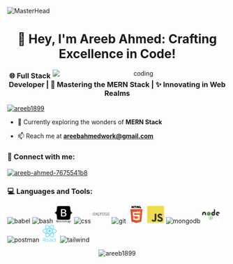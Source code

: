 ![MasterHead](https://mir-s3-cdn-cf.behance.net/project_modules/fs/54b6c068097599.5b50bca476b9b.gif)
<h1 align="center">🚀 Hey, I'm Areeb Ahmed: Crafting Excellence in Code!</h1>

<p align="center"><img align="right" alt="coding" width="400" src="https://miro.medium.com/v2/resize:fit:996/1*um19N_oeTKlmrHMov0O5bA.gif"></p>

<h3 align="center">🌐 Full Stack Developer | 🚀 Mastering the MERN Stack | ✨ Innovating in Web Realms</h3>

<p align="left"> 
  <a href="https://github.com/ryo-ma/github-profile-trophy">
    <img src="https://github-profile-trophy.vercel.app/?username=areeb1899&margin-w=15" alt="areeb1899" />
  </a>
</p>

- 🌱 Currently exploring the wonders of **MERN Stack**

- 📫 Reach me at **areebahmedwork@gmail.com**

<h3 align="left">🌟 Connect with me:</h3>
<p align="left">
  <a href="https://linkedin.com/in/areeb-ahmed-7675541b8" target="blank">
    <img align="center" src="https://raw.githubusercontent.com/rahuldkjain/github-profile-readme-generator/master/src/images/icons/Social/linked-in-alt.svg" alt="areeb-ahmed-7675541b8" height="30" width="40" />
  </a>
</p>

<h3 align="left">💻 Languages and Tools:</h3>
<p align="left">
  <img src="https://www.vectorlogo.zone/logos/babeljs/babeljs-icon.svg" alt="babel" width="40" height="40"/>
  <img src="https://www.vectorlogo.zone/logos/gnu_bash/gnu_bash-icon.svg" alt="bash" width="40" height="40"/>
  <img src="https://raw.githubusercontent.com/devicons/devicon/master/icons/bootstrap/bootstrap-plain-wordmark.svg" alt="bootstrap" width="40" height="40"/>
  <img src="https://www.vectorlogo.zone/logos/css/css-icon.svg" alt="css" width="40" height="40"/>
  <img src="https://raw.githubusercontent.com/devicons/devicon/master/icons/express/express-original-wordmark.svg" alt="express" width="40" height="40"/>
  <img src="https://www.vectorlogo.zone/logos/git-scm/git-scm-icon.svg" alt="git" width="40" height="40"/>
  <img src="https://raw.githubusercontent.com/devicons/devicon/master/icons/html5/html5-original-wordmark.svg" alt="html5" width="40" height="40"/>
  <img src="https://raw.githubusercontent.com/devicons/devicon/master/icons/javascript/javascript-original.svg" alt="javascript" width="40" height="40"/>
  <img src="https://www.vectorlogo.zone/logos/mongodb/mongodb-icon.svg" alt="mongodb" width="40" height="40"/>
  <img src="https://raw.githubusercontent.com/devicons/devicon/master/icons/nodejs/nodejs-original-wordmark.svg" alt="nodejs" width="40" height="40"/>
  <img src="https://www.vectorlogo.zone/logos/getpostman/getpostman-icon.svg" alt="postman" width="40" height="40"/>
  <img src="https://raw.githubusercontent.com/devicons/devicon/master/icons/react/react-original-wordmark.svg" alt="react" width="40" height="40"/>
  <img src="https://www.vectorlogo.zone/logos/tailwindcss/tailwindcss-icon.svg" alt="tailwind" width="40" height="40"/>
</p>

<p align="center">
  <img src="https://github-readme-stats.vercel.app/api?username=areeb1899&show_icons=true&locale=en" alt="areeb1899" />
</p>

